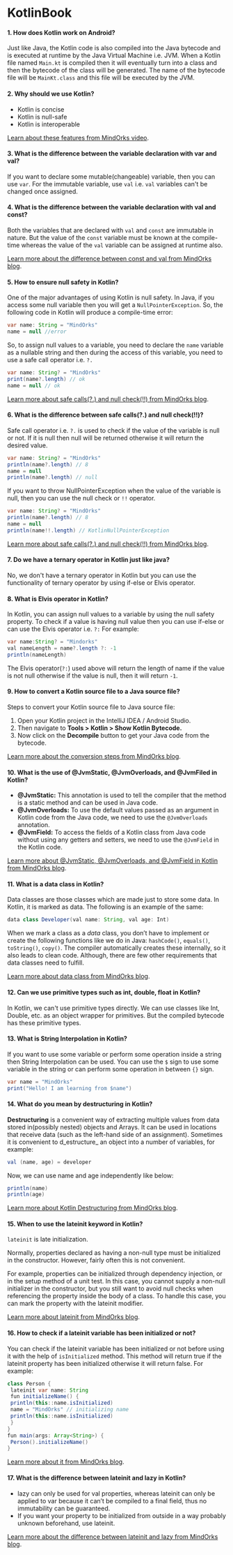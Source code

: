 # KotlinBook


#### 1. How does Kotlin work on Android?

Just like Java, the Kotlin code is also compiled into the Java bytecode and is executed at runtime by the Java Virtual Machine i.e. JVM. When a Kotlin file named  `Main.kt`  is compiled then it will eventually turn into a class and then the bytecode of the class will be generated. The name of the bytecode file will be  `MainKt.class`  and this file will be executed by the JVM.

#### 2. Why should we use Kotlin?

-   Kotlin is concise
-   Kotlin is null-safe
-   Kotlin is interoperable

[Learn about these features from MindOrks video](https://www.youtube.com/watch?v=kRhivT-jKzY&list=PL6nth5sRD25iv8jZrQWD-5dXgu56ae5m8).

#### 3. What is the difference between the variable declaration with var and val?

If you want to declare some mutable(changeable) variable, then you can use  `var`. For the immutable variable, use  `val`  i.e.  `val`  variables can't be changed once assigned.

#### 4. What is the difference between the variable declaration with val and const?

Both the variables that are declared with  `val`  and  `const`  are immutable in nature. But the value of the  `const`  variable must be known at the compile-time whereas the value of the  `val`  variable can be assigned at runtime also.

[Learn more about the difference between const and val from MindOrks blog](https://blog.mindorks.com/what-is-the-difference-between-const-and-val).

#### 5. How to ensure null safety in Kotlin?

One of the major advantages of using Kotlin is null safety. In Java, if you access some null variable then you will get a  `NullPointerException`. So, the following code in Kotlin will produce a compile-time error:

```java
var name: String = "MindOrks"
name = null //error
```

So, to assign null values to a variable, you need to declare the  `name`  variable as a nullable string and then during the access of this variable, you need to use a safe call operator i.e.  `?.`

```java
var name: String? = "MindOrks"
print(name?.length) // ok
name = null // ok
```

[Learn more about safe calls(?.) and null check(!!) from MindOrks blog](https://blog.mindorks.com/safecalls-vs-nullchecks-in-kotlin).

#### 6. What is the difference between safe calls(?.) and null check(!!)?

Safe call operator i.e.  `?.`  is used to check if the value of the variable is null or not. If it is null then null will be returned otherwise it will return the desired value.

```java
var name: String? = "MindOrks"
println(name?.length) // 8
name = null
println(name?.length) // null
```

If you want to throw NullPointerException when the value of the variable is null, then you can use the null check or  `!!`  operator.

```java
var name: String? = "MindOrks"
println(name?.length) // 8
name = null
println(name!!.length) // KotlinNullPointerException
```

[Learn more about safe calls(?.) and null check(!!) from MindOrks blog](https://blog.mindorks.com/safecalls-vs-nullchecks-in-kotlin).

#### 7. Do we have a ternary operator in Kotlin just like java?

No, we don't have a ternary operator in Kotlin but you can use the functionality of ternary operator by using if-else or Elvis operator.

#### 8. What is Elvis operator in Kotlin?

In Kotlin, you can assign null values to a variable by using the null safety property. To check if a value is having null value then you can use if-else or can use the Elvis operator i.e.  `?:`  For example:

```java
var name:String? = "Mindorks"
val nameLength = name?.length ?: -1
println(nameLength)
```

The Elvis operator(`?:`) used above will return the length of name if the value is not null otherwise if the value is null, then it will return  `-1`.

#### 9. How to convert a Kotlin source file to a Java source file?

Steps to convert your Kotlin source file to Java source file:

1.  Open your Kotlin project in the IntelliJ IDEA / Android Studio.
2.  Then navigate to  **Tools > Kotlin > Show Kotlin Bytecode.**
3.  Now click on the  **Decompile**  button to get your Java code from the bytecode.

[Learn more about the conversion steps from MindOrks blog](https://blog.mindorks.com/how-to-convert-a-kotlin-source-file-to-a-java-source-file).

#### 10. What is the use of @JvmStatic, @JvmOverloads, and @JvmFiled in Kotlin?

-   **@JvmStatic:**  This annotation is used to tell the compiler that the method is a static method and can be used in Java code.
-   **@JvmOverloads:**  To use the default values passed as an argument in Kotlin code from the Java code, we need to use the  `@JvmOverloads`  annotation.
-   **@JvmField:**  To access the fields of a Kotlin class from Java code without using any getters and setters, we need to use the  `@JvmField`  in the Kotlin code.

[Learn more about @JvmStatic, @JvmOverloads, and @JvmField in Kotlin from MindOrks blog](https://blog.mindorks.com/jvmstatic-jvmoverloads-and-jvmfield-in-kotlin).

#### 11. What is a data class in Kotlin?

Data classes are those classes which are made just to store some data. In Kotlin, it is marked as data. The following is an example of the same:

```java
data class Developer(val name: String, val age: Int)
```

When we mark a class as a  _data_  class, you don’t have to implement or create the following functions like we do in Java:  `hashCode()`,  `equals()`,  `toString()`,  `copy()`. The compiler automatically creates these internally, so it also leads to clean code. Although, there are few other requirements that data classes need to fulfill.

[Learn more about data class from MindOrks blog](https://blog.mindorks.com/learn-kotlin-data-class).

#### 12. Can we use primitive types such as int, double, float in Kotlin?

In Kotlin, we can't use primitive types directly. We can use classes like Int, Double, etc. as an object wrapper for primitives. But the compiled bytecode has these primitive types.

#### 13. What is String Interpolation in Kotlin?

If you want to use some variable or perform some operation inside a string then String Interpolation can be used. You can use the  `$`  sign to use some variable in the string or can perform some operation in between  `{}`  sign.

```java
var name = "MindOrks"
print("Hello! I am learning from $name")
```

#### 14. What do you mean by destructuring in Kotlin?

**Destructuring**  is a convenient way of extracting multiple values from data stored in(possibly nested) objects and Arrays. It can be used in locations that receive data (such as the left-hand side of an assignment). Sometimes it is convenient to d_estructure_ an object into a number of variables, for example:

```java
val (name, age) = developer
```

Now, we can use name and age independently like below:

```java
println(name)
println(age)
```

[Learn more about Kotlin Destructuring from MindOrks blog](https://blog.mindorks.com/learn-kotlin-destructuring-declarations).

#### 15. When to use the lateinit keyword in Kotlin?

`lateinit`  is late initialization.

Normally, properties declared as having a non-null type must be initialized in the constructor. However, fairly often this is not convenient.

For example, properties can be initialized through dependency injection, or in the setup method of a unit test. In this case, you cannot supply a non-null initializer in the constructor, but you still want to avoid null checks when referencing the property inside the body of a class. To handle this case, you can mark the property with the lateinit modifier.

[Learn more about lateinit from MindOrks blog](https://blog.mindorks.com/learn-kotlin-lateinit-vs-lazy).

#### 16. How to check if a lateinit variable has been initialized or not?

You can check if the lateinit variable has been initialized or not before using it with the help of  `isInitialized`  method. This method will return true if the lateinit property has been initialized otherwise it will return false. For example:

```java
class Person {
 lateinit var name: String
 fun initializeName() {
 println(this::name.isInitialized)
 name = "MindOrks" // initializing name
 println(this::name.isInitialized)
 }
}
fun main(args: Array<String>) {
 Person().initializeName()
}
```

[Learn more about it from MindOrks blog](https://blog.mindorks.com/how-to-check-if-a-lateinit-variable-has-been-initialized).

#### 17. What is the difference between lateinit and lazy in Kotlin?

-   lazy can only be used for val properties, whereas lateinit can only be applied to var because it can’t be compiled to a final field, thus no immutability can be guaranteed.
-   If you want your property to be initialized from outside in a way probably unknown beforehand, use lateinit.

[Learn more about the difference between lateinit and lazy from MindOrks blog](https://blog.mindorks.com/learn-kotlin-lateinit-vs-lazy).
